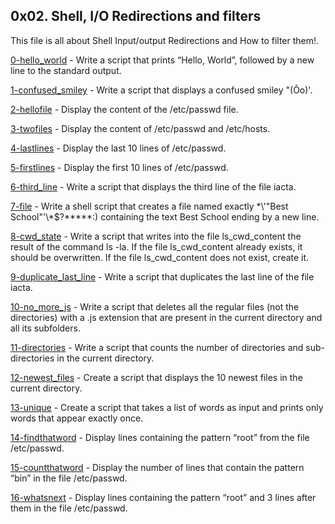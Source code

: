 ## 0x02. Shell, I/O Redirections and filters
This file is all about Shell Input/output Redirections and How to filter them!.

[0-hello_world](https://github.com/hamzayawa/alx-system_engineering-devops/blob/master/0x02-shell_redirections/0-hello_world) - Write a script that prints “Hello, World”, followed by a new line to the standard output.


[1-confused_smiley](https://github.com/hamzayawa/alx-system_engineering-devops/blob/master/0x02-shell_redirections/1-confused_smiley) - Write a script that displays a confused smiley "(Ôo)'.


[2-hellofile](https://github.com/hamzayawa/alx-system_engineering-devops/blob/master/0x02-shell_redirections/2-hellofile) - Display the content of the /etc/passwd file.


[3-twofiles](https://github.com/hamzayawa/alx-system_engineering-devops/blob/master/0x02-shell_redirections/3-twofiles) - Display the content of /etc/passwd and /etc/hosts.


[4-lastlines](https://github.com/hamzayawa/alx-system_engineering-devops/blob/master/0x02-shell_redirections/4-lastlines) - Display the last 10 lines of /etc/passwd.


[5-firstlines](https://github.com/hamzayawa/alx-system_engineering-devops/blob/master/0x02-shell_redirections/2-hellofile) - Display the first 10 lines of /etc/passwd.


[6-third_line](https://github.com/hamzayawa/alx-system_engineering-devops/blob/master/0x02-shell_redirections/6-third_line) - Write a script that displays the third line of the file iacta.

[7-file](https://github.com/hamzayawa/alx-system_engineering-devops/blob/master/0x02-shell_redirections/7-file) - Write a shell script that creates a file named exactly \*\\'"Best School"\'\\*$\?\*\*\*\*\*:) containing the text Best School ending by a new line.


[8-cwd_state](https://github.com/hamzayawa/alx-system_engineering-devops/blob/master/0x02-shell_redirections/8-cwd_state) - Write a script that writes into the file ls_cwd_content the result of the command ls -la. If the file ls_cwd_content already exists, it should be overwritten. If the file ls_cwd_content does not exist, create it.


[9-duplicate_last_line](https://github.com/hamzayawa/alx-system_engineering-devops/blob/master/0x02-shell_redirections/9-duplicate_last_line) - Write a script that duplicates the last line of the file iacta.


[10-no_more_js](https://github.com/hamzayawa/alx-system_engineering-devops/blob/master/0x02-shell_redirections/10-no_more_js) - Write a script that deletes all the regular files (not the directories) with a .js extension that are present in the current directory and all its subfolders.


[11-directories](11-directories) - Write a script that counts the number of directories and sub-directories in the current directory.


[12-newest_files](https://github.com/hamzayawa/alx-system_engineering-devops/blob/master/0x02-shell_redirections/12-newest_files) - Create a script that displays the 10 newest files in the current directory.


[13-unique](https://github.com/hamzayawa/alx-system_engineering-devops/blob/master/0x02-shell_redirections/13-unique) - Create a script that takes a list of words as input and prints only words that appear exactly once.


[14-findthatword](https://github.com/hamzayawa/alx-system_engineering-devops/blob/master/0x02-shell_redirections/14-findthatword) - Display lines containing the pattern “root” from the file /etc/passwd.


[15-countthatword](https://github.com/hamzayawa/alx-system_engineering-devops/blob/master/0x02-shell_redirections/15-countthatword) - Display the number of lines that contain the pattern “bin” in the file /etc/passwd.


[16-whatsnext](https://github.com/hamzayawa/alx-system_engineering-devops/blob/master/0x02-shell_redirections/16-whatsnext) - Display lines containing the pattern “root” and 3 lines after them in the file /etc/passwd.

